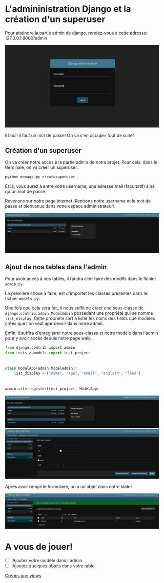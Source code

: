 # L'admininistration Django et la création d'un superuser

Pour atteindre la partie admin de django, rendez-vous à cette adresse: 127.0.0.1:8000/admin 

![admin](../img/admin.png)

Et oui! il faut un mot de passe! On va s'en occuper tout de suite! 

## Création d'un superuser

On va créer notre accès à la partie admin de notre projet. Pour cela, dans le terminale, on va créer un superuser.

````python
python manage.py createsuperuser
````

Et là, vous aurez à entre votre username, une adresse mail (facultatif) ainsi qu'un mot de passe. 

Revenons sur notre page internet. Rentrons notre username et le mot de passe et bienvenue dans votre espace administrateur! 

![django-admin](../img/admin_django.png)

## Ajout de nos tables dans l'admin

Pour avoir accès à nos tables, il faudra aller faire des modifs dans le fichier `admin.py`.

La première chose à faire, est d'importer les classes présentes dans le fichier `models.py`. 

Une fois que cela sera fait, il nous suffit de créer une sous-classe de `django.contrib.admin.ModelAdmin` possédant une propriété qui se nomme `list_display`. Cette propriété sert à lister les noms des fields que modèles créés que l'on veut apercevoir dans notre admin.

Enfin, il suffira d'enregistrer notre sous-classe et notre modèle dans l'admin pour y avoir accès depuis notre page web. 

````python
from django.contrib import admin
from tests_a.models import test_project


class ModelApp(admin.ModelAdmin):
    list_display = ("name", "age", "email", "english", "land")


admin.site.register(test_project, ModelApp)
````

![admin_table](../img/admin_table.png)
![](../img/admin_add.png)

Après avoir rempli le formulaire, on a un objet dans notre table! 

![](../img/add_object.png)

# A vous de jouer! 

- [ ] Ajoutez votre modèle dans l'admin
- [ ] Ajoutez quelques objets dans votre table

[Créons une views](https://github.com/CalcagnoLoic/workshop_python/blob/main/2.Framework_django/05.views.md)